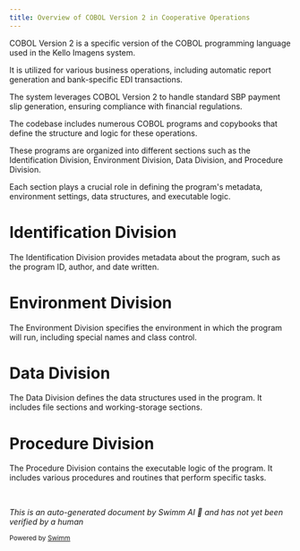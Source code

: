 ```yaml
---
title: Overview of COBOL Version 2 in Cooperative Operations
---
```

COBOL Version 2 is a specific version of the COBOL programming language used in the Kello Imagens system.

It is utilized for various business operations, including automatic report generation and bank-specific EDI transactions.

The system leverages COBOL Version 2 to handle standard SBP payment slip generation, ensuring compliance with financial regulations.

The codebase includes numerous COBOL programs and copybooks that define the structure and logic for these operations.

These programs are organized into different sections such as the Identification Division, Environment Division, Data Division, and Procedure Division.

Each section plays a crucial role in defining the program's metadata, environment settings, data structures, and executable logic.

# Identification Division

The Identification Division provides metadata about the program, such as the program ID, author, and date written.

# Environment Division

The Environment Division specifies the environment in which the program will run, including special names and class control.

# Data Division

The Data Division defines the data structures used in the program. It includes file sections and working-storage sections.

# Procedure Division

The Procedure Division contains the executable logic of the program. It includes various procedures and routines that perform specific tasks.

&nbsp;

*This is an auto-generated document by Swimm AI 🌊 and has not yet been verified by a human*

<SwmMeta version="3.0.0" repo-id="Z2l0aHViJTNBJTNBa2VsbG8lM0ElM0Fzd2ltbWlv" repo-name="kello"><sup>Powered by [Swimm](/)</sup></SwmMeta>
